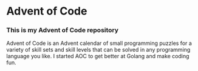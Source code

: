 # Advent of Code

### This is my Advent of Code repository
Advent of Code is an Advent calendar of small programming puzzles for a variety of skill sets and skill levels that can be solved in any programming language you like. I started AOC to get better at Golang and make coding fun.
